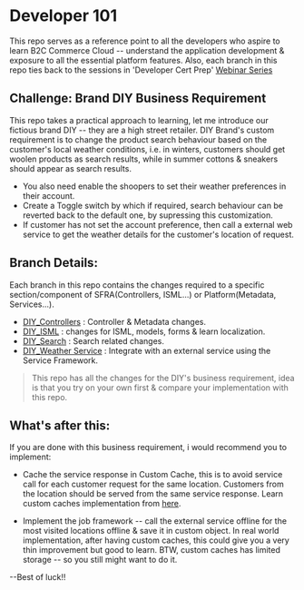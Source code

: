 # Developer 101
This repo serves as a reference point to all the developers who aspire to learn B2C Commerce Cloud -- understand the application development & exposure to all the essential platform features.
Also, each branch in this repo ties back to the sessions in 'Developer Cert Prep' [Webinar Series](https://sfdc.co/devcertprepdetails)

## Challenge: Brand DIY Business Requirement
This repo takes a practical approach to learning, let me introduce our fictious brand DIY -- they are a high street retailer.  DIY Brand's custom requirement is to change the product search behaviour based on the customer's local weather conditions, i.e. in winters, customers should get woolen products as search results, while in summer cottons & sneakers should appear as search results.

* You also need enable the shoopers to set their weather preferences in their account.
* Create a Toggle switch by which if required, search behaviour can be reverted back to the default one, by supressing this customization.
* If customer has not set the account preference, then call a external web service to get the weather details for the customer's location of request.

## Branch Details:
Each branch in this repo contains the changes required to a specific section/component of SFRA(Controllers, ISML...) or Platform(Metadata, Services...).

* [DIY_Controllers](https://github.com/pravngaur/Dev_101/tree/DIY_Controllers) : Controller & Metadata changes.
* [DIY_ISML](https://github.com/pravngaur/Dev_101/tree/DIY_ISML) : changes for ISML, models, forms & learn localization.
* [DIY_Search](https://github.com/pravngaur/Dev_101/tree/DIY_Search) : Search related changes.
* [DIY_Weather Service](https://github.com/pravngaur/Dev_101/tree/DIY_WeatherService) : Integrate with an external service using the Service Framework.

> This repo has all the changes for the DIY's business requirement, idea is that you try on your own first & compare your implementation with this repo.

## What's after this:
If you are done with this business requirement, i would recommend you to implement:

* Cache the service response in Custom Cache, this is to avoid service call for each customer request for the same location. Customers from the location should be served from the same service response.
Learn custom caches implementation from [here](https://github.com/pravngaur/Developer_Labs/tree/CustomCaches).

* Implement the job framework -- call the external service offline for the most visited locations offline & save it in custom object. In real world implementation, after having custom caches, this could give you a very thin improvement but good to learn. BTW, custom caches has limited storage -- so you still might want to do it.

--Best of luck!!
